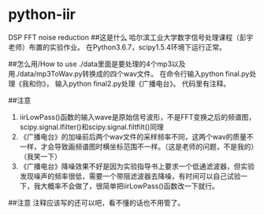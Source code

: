 # python-iir
DSP FFT noise reduction
##这是什么
哈尔滨工业大学数字信号处理课程（彭宇老师）布置的实验作业。
在Python3.6.7，scipy1.5.4环境下运行正常。

##怎么用/How to use
./data里面是要处理的4个mp3以及用./data/mp3ToWav.py转换成的四个wav文件。
在命令行输入python final.py处理《我和你》，
输入python final2.py处理《广播电台》。
代码里有注释。

##注意
1. iirLowPass()函数的输入wave是原始信号波形，不是FFT变换之后的频谱图，scipy.signal.lfilter()和scipy.signal.filtfilt()同理
2. 《广播电台》的加噪前后两个wav文件的采样频率不同，这两个wav的质量不一样，才会导致画频谱图时横坐标范围不一样。（这是老师的问题，不是我的）（我笑一下）
3. 《广播电台》降噪效果不好是因为实验指导书上要求一个低通滤波器，但实验发现噪声的频率很低，需要一个带阻滤波器去降噪，有时间可以自己试验一下，我大概率不会做了，很简单把iirLowPass()函数改一下就行。

##注意
注释应该写的还可以吧，看不懂的话也不用管了。
